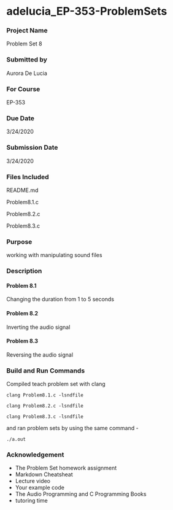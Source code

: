 # adelucia_EP-353-ProblemSets
 
### Project Name

Problem Set 8

### Submitted by

Aurora De Lucia

### For Course

EP-353

### Due Date

3/24/2020

### Submission Date

3/24/2020

### Files Included
README.md

Problem8.1.c

Problem8.2.c

Problem8.3.c

### Purpose

working with manipulating sound files 

### Description
#### Problem 8.1

Changing the duration from 1 to 5 seconds 

#### Problem 8.2

Inverting the audio signal

#### Problem 8.3

Reversing the audio signal 

### Build and Run Commands

Compiled teach problem set with clang


```clang Problem8.1.c -lsndfile ```

```clang Problem8.2.c -lsndfile ```

```clang Problem8.3.c -lsndfile ```

and ran problem sets by using the same command -

``` ./a.out ```

### Acknowledgement

- The Problem Set homework assignment
- Markdown Cheatsheat
- Lecture video
- Your example code
- The Audio Programming and C Programming Books
- tutoring time
